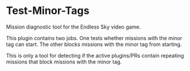 # Test-Minor-Tags
Mission diagnostic tool for the Endless Sky video game.

This plugin contains two jobs. One tests whether missions with the minor tag can start. The other blocks missions with the minor tag from starting.

This is only a tool for detecting if the active plugins/PRs contain repeating missions that block missions with the minor tag.
